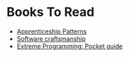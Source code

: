 # Books To Read
+ [Apprenticeship Patterns](https://www.oreilly.com/library/view/apprenticeship-patterns/9780596806842/)
+ [Software craftsmanship](https://www.oreilly.com/library/view/the-software-craftsman/9780134052625/)
+ [Extreme Programming: Pocket guide](http://shop.oreilly.com/product/9780596004859.do)
